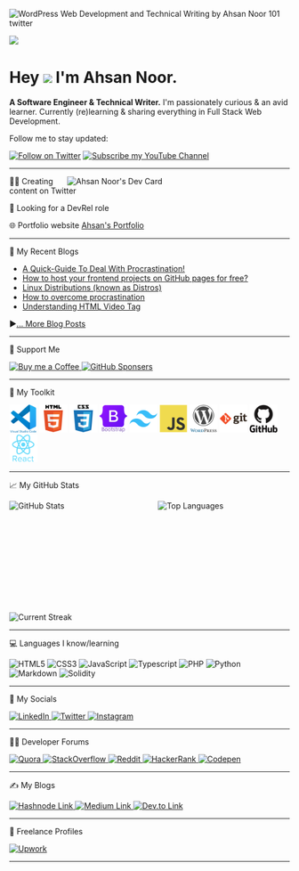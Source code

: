 ![WordPress Web Development and Technical Writing by Ahsan Noor 101 twitter](https://user-images.githubusercontent.com/86782537/191790440-83e33186-9e69-418f-9d56-070b0e8d8d27.png)

![](https://komarev.com/ghpvc/?username=ANoorTM)
<h1>Hey <img src="https://raw.githubusercontent.com/MartinHeinz/MartinHeinz/master/wave.gif" width="35px"> I'm Ahsan Noor.</h1>
<p><strong>A Software Engineer & Technical Writer.</strong> I'm passionately curious & an avid learner. Currently (re)learning & sharing everything in Full Stack Web Development.</p>
  
Follow me to stay updated:
  
[![Follow on Twitter](https://img.shields.io/twitter/follow/ANoorTM?label=Follow%20on%20Twitter&style=social)](https://twitter.com/intent/follow?screen_name=ANoorTM) [![Subscribe my YouTube Channel](https://img.shields.io/youtube/channel/subscribers/UCzSLKvVLkr94Ho-c9SAKUQg?label=Subscribe%20my%20YouTube&style=social)](https://www.youtube.com/channel/UCzSLKvVLkr94Ho-c9SAKUQg?sub_confirmation=1)

---

<a href="https://app.daily.dev/ANoorTM"><img align="right" src="https://github.com/ANoorTM/ANoorTM/blob/main/devcard.svg" width="400px" alt="Ahsan Noor's Dev Card"/></a>

✍🏻 Creating content on Twitter
  
🥑 Looking for a DevRel role

🌐 Portfolio website [Ahsan's Portfolio](https://anoortm.github.io/portfolio/)

---

📙 My Recent Blogs
<!-- BLOG-POST-LIST:START -->
- [A Quick-Guide To Deal With Procrastination!](https://anoor.hashnode.dev/a-quick-guide-to-deal-with-procrastination)
- [How to host your frontend projects on GitHub pages for free?](https://anoor.hashnode.dev/how-to-host-your-frontend-projects-on-github-pages-for-free)
- [Linux Distributions &lpar;known as Distros&rpar;](https://anoor.hashnode.dev/linux-distributions-known-as-distros)
- [How to overcome procrastination](https://anoor.hashnode.dev/overcoming-procrastination)
- [Understanding HTML Video Tag](https://anoor.hashnode.dev/understanding-html-video-tag)
<!-- BLOG-POST-LIST:END -->

▶[... More Blog Posts](https://anoor.hashnode.dev/)

---

💞 Support Me

<a href="https://www.buymeacoffee.com/anoortm" target="_blank">
<img src="https://img.shields.io/badge/Buy%20Me%20a%20Coffee-ffdd00?style=for-the-badge&logo=buy-me-a-coffee&logoColor=black" alt="Buy me a Coffee">
</a>
<a href="" target="_blank">
<img src="https://img.shields.io/badge/sponsor-30363D?style=for-the-badge&logo=GitHub-Sponsors&logoColor=#EA4AAA" alt="GitHub Sponsers">
</a>

---


🧰 My Toolkit

<img src="https://github.com/devicons/devicon/blob/master/icons/vscode/vscode-original-wordmark.svg" alt="VSCode Logo" width="50px" height="50px"> <img src="https://github.com/devicons/devicon/blob/master/icons/html5/html5-original-wordmark.svg" alt="HTML5 Logo" width="50px" height="50px"> <img src="https://github.com/devicons/devicon/blob/master/icons/css3/css3-original-wordmark.svg" alt="CSS3 Logo" width="50px" height="50px"> <img src="https://github.com/devicons/devicon/blob/master/icons/bootstrap/bootstrap-original-wordmark.svg" alt="Bootstrap Logo" width="50px" height="50px"> <img src="https://github.com/devicons/devicon/blob/master/icons/tailwindcss/tailwindcss-plain.svg" alt="Tailwind Logo" width="50px" height="50px"> <img src="https://github.com/devicons/devicon/blob/master/icons/javascript/javascript-original.svg" alt="JavaScript Logo" width="50px" height="50px"> <img src="https://github.com/devicons/devicon/blob/master/icons/wordpress/wordpress-original.svg" alt="WordPress Logo" width="50px" height="50px"> <img src="https://github.com/devicons/devicon/blob/master/icons/git/git-original-wordmark.svg" alt="Git Logo" width="50px" height="50px"> <img src="https://github.com/devicons/devicon/blob/master/icons/github/github-original-wordmark.svg" alt="GitHub Logo" width="50px" height="50px"> <img src="https://github.com/devicons/devicon/blob/master/icons/react/react-original-wordmark.svg" alt="React Logo" width="50px" height="50px">

---

📈 My GitHub Stats <br>

<img align="left" src="https://github-readme-stats.vercel.app/api?username=ANoorTM&show_icons=true&theme=merko" alt="GitHub Stats" width="47%" height="200px">
<img align="right" src="https://github-readme-stats.vercel.app/api/top-langs/?username=ANoorTM&layout=compact&show_icons=true&theme=merko" alt="Top Languages" width="47%" height="200px">

<img align="centre" src="https://github-readme-streak-stats.herokuapp.com/?user=ANoorTM&theme=merko" alt="Current Streak" width="100%" height="200px">

---

💻 Languages I know/learning

<img src="https://img.shields.io/badge/html5-%23E34F26.svg?style=for-the-badge&logo=html5&logoColor=white" alt="HTML5"> <img src="https://img.shields.io/badge/css3-%231572B6.svg?style=for-the-badge&logo=css3&logoColor=white" alt="CSS3"> <img src="https://img.shields.io/badge/javascript-%23323330.svg?style=for-the-badge&logo=javascript&logoColor=%23F7DF1E" alt="JavaScript"> <img src="https://img.shields.io/badge/typescript-%23007ACC.svg?style=for-the-badge&logo=typescript&logoColor=white" alt="Typescript"> <img src="https://img.shields.io/badge/php-%23777BB4.svg?style=for-the-badge&logo=php&logoColor=white" alt="PHP"> <img src="https://img.shields.io/badge/python-3670A0?style=for-the-badge&logo=python&logoColor=ffdd54" alt="Python"> <img src="https://img.shields.io/badge/markdown-%23000000.svg?style=for-the-badge&logo=markdown&logoColor=white" alt="Markdown"> <img src="https://img.shields.io/badge/Solidity-%23363636.svg?style=for-the-badge&logo=solidity&logoColor=white" alt="Solidity">

---

💌 My Socials

<a href="https://www.linkedin.com/in/ahsan-noor/" target="_blank">
<img src="https://img.shields.io/badge/linkedin-%230077B5.svg?style=for-the-badge&logo=linkedin&logoColor=white" alt="LinkedIn">
</a>
<a href="https://twitter.com/ANoorTM" target="_blank">
<img src="https://img.shields.io/badge/Twitter-%231DA1F2.svg?style=for-the-badge&logo=Twitter&logoColor=white" alt="Twitter">
</a>
<a href="https://www.instagram.com/anoortm/" target="_blank">
<img src="https://img.shields.io/badge/Instagram-%23E4405F.svg?style=for-the-badge&logo=Instagram&logoColor=white" alt="Instagram">
</a>

---

👨‍💻 Developer Forums

<a href="Put my Quora Link" target="_blank">
<img src="https://img.shields.io/badge/Quora-%23B92B27.svg?style=for-the-badge&logo=Quora&logoColor=white" alt="Quora">
</a>
<a href="Put my StackOverflow Link" target="_blank">
<img src="https://img.shields.io/badge/-Stackoverflow-FE7A16?style=for-the-badge&logo=stack-overflow&logoColor=white" alt="StackOverflow">
</a>
<a href="Put my Reddit Link" target="_blank">
<img src="https://img.shields.io/badge/Reddit-%23FF4500.svg?style=for-the-badge&logo=Reddit&logoColor=white" alt="Reddit">
</a>
<a href="Put my HackerRank Link" target="_blank">
<img src="https://img.shields.io/badge/-Hackerrank-2EC866?style=for-the-badge&logo=HackerRank&logoColor=white" alt="HackerRank">
</a>
<a href="https://codepen.io/anoortm" target="_blank">
<img src="https://img.shields.io/badge/CodePen-white?style=for-the-badge&logo=codepen&logoColor=black" alt="Codepen">
</a>

---

✍ My Blogs

<a href="https://anoor.hashnode.dev/" target="_blank">
<img src="https://img.shields.io/badge/Hashnode-2962FF?style=for-the-badge&logo=hashnode&logoColor=white" alt="Hashnode Link">
</a>
<a href="https://medium.com/@ANoorTM" target="_blank">
<img src="https://img.shields.io/badge/Medium-12100E?style=for-the-badge&logo=medium&logoColor=white" alt="Medium Link">
</a>
<a href="https://dev.to/anoortm" target="_blank">
<img src="https://img.shields.io/badge/dev.to-0A0A0A?style=for-the-badge&logo=dev.to&logoColor=white" alt="Dev.to Link">
</a>

---

💼 Freelance Profiles

<a href="https://www.upwork.com/freelancers/~01cefe4714ded51640" target="_blank">
<img src="https://img.shields.io/badge/UpWork-6FDA44?style=for-the-badge&logo=Upwork&logoColor=white" alt="Upwork">
</a>

---

<!---
ANoorTM/ANoorTM is a ✨ special ✨ repository because its `README.md` (this file) appears on your GitHub profile.
You can click the Preview link to take a look at your changes.
--->
